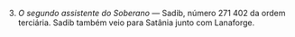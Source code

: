 ﻿3. *O segundo assistente do Soberano —* Sadib, número 271 402 da ordem terciária. Sadib também veio para Satânia junto com Lanaforge.